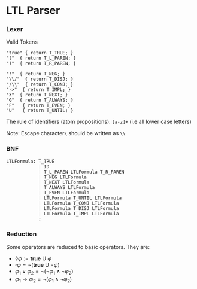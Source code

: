 # LTL Parser

### Lexer

Valid Tokens

```
"true" { return T_TRUE; }
"("  { return T_L_PAREN; }
")"  { return T_R_PAREN; }

"!"  { return T_NEG; }
"\\/"  { return T_DISJ; }
"/\\"  { return T_CONJ; }
"->"  { return T_IMPL; }
"X"  { return T_NEXT; }
"G"  { return T_ALWAYS; }
"F"   { return T_EVEN; }
"U"   { return T_UNTIL; }
```

The rule of identifiers (atom propositions): `[a-z]+` (i.e all lower case letters)

Note: Escape character`\` should be written as `\\`

### BNF

```
LTLFormula: T_TRUE
            | ID
            | T_L_PAREN LTLFormula T_R_PAREN
            | T_NEG LTLFormula
            | T_NEXT LTLFormula
            | T_ALWAYS LTLFormula
            | T_EVEN LTLFormula
            | LTLFormula T_UNTIL LTLFormula
            | LTLFormula T_CONJ LTLFormula
            | LTLFormula T_DISJ LTLFormula
            | LTLFormula T_IMPL LTLFormula
            ;
```

### Reduction

Some operators are reduced to basic operators. They are:

- $\lozenge \varphi:= \mathbf{true}\ \mathsf{U}\ \varphi$ 
- $\square \varphi = \neg(\mathbf{true}\ \mathsf{U}\ \neg \varphi)$
- $\varphi_1 \vee \varphi_2 = \neg (\neg \varphi_1 \wedge \neg \varphi_2)$
- $\varphi_1 \rightarrow \varphi_2 = \neg (\varphi_1 \wedge \neg \varphi_2)$

